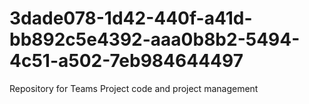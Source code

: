 # 3dade078-1d42-440f-a41d-bb892c5e4392-aaa0b8b2-5494-4c51-a502-7eb984644497
Repository for Teams Project code and project management
